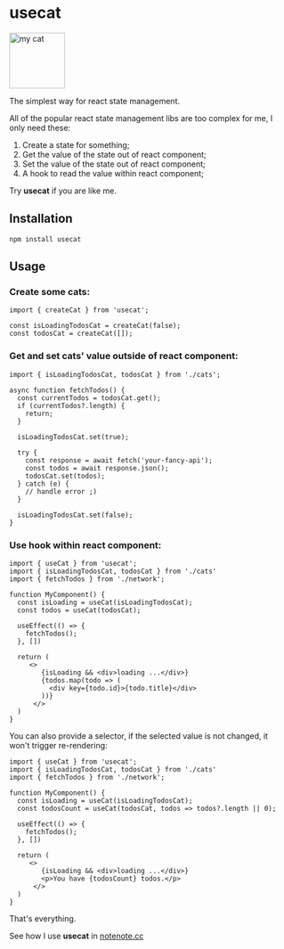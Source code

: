 # usecat

<img src="usecat.png" alt="my cat" width="100" />

The simplest way for react state management.

All of the popular react state management libs are too complex for me, I only need these:

1. Create a state for something;
2. Get the value of the state out of react component;
3. Set the value of the state out of react component;
4. A hook to read the value within react component;

Try **usecat** if you are like me.

## Installation

```
npm install usecat
```

## Usage

### Create some cats:

```
import { createCat } from 'usecat';

const isLoadingTodosCat = createCat(false);
const todosCat = createCat([]);
```

### Get and set cats' value outside of react component:

```
import { isLoadingTodosCat, todosCat } from './cats';

async function fetchTodos() {
  const currentTodos = todosCat.get();
  if (currentTodos?.length) {
    return;
  }

  isLoadingTodosCat.set(true);

  try {
    const response = await fetch('your-fancy-api');
    const todos = await response.json();
    todosCat.set(todos);
  } catch (e) {
    // handle error ;)
  }

  isLoadingTodosCat.set(false);
}
```

### Use hook within react component:

```
import { useCat } from 'usecat';
import { isLoadingTodosCat, todosCat } from './cats'
import { fetchTodos } from './network';

function MyComponent() {
  const isLoading = useCat(isLoadingTodosCat);
  const todos = useCat(todosCat);

  useEffect(() => {
    fetchTodos();
  }, [])

  return (
     <>
        {isLoading && <div>loading ...</div>}
        {todos.map(todo => (
          <div key={todo.id}>{todo.title}</div>
        ))}
      </>
  )
}
```

You can also provide a selector, if the selected value is not changed, it won't trigger re-rendering:

```
import { useCat } from 'usecat';
import { isLoadingTodosCat, todosCat } from './cats'
import { fetchTodos } from './network';

function MyComponent() {
  const isLoading = useCat(isLoadingTodosCat);
  const todosCount = useCat(todosCat, todos => todos?.length || 0);

  useEffect(() => {
    fetchTodos();
  }, [])

  return (
     <>
        {isLoading && <div>loading ...</div>}
        <p>You have {todosCount} todos.</p>
      </>
  )
}
```

That's everything.

See how I use **usecat** in [notenote.cc](https://github.com/penghuili/notenotecc)
